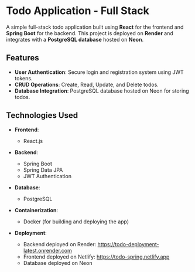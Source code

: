 # Todo Application - Full Stack

A simple full-stack todo application built using **React** for the frontend and **Spring Boot** for the backend. This project is deployed on **Render** and integrates with a **PostgreSQL database** hosted on **Neon**.

## Features

- **User Authentication**: Secure login and registration system using JWT tokens.
- **CRUD Operations**: Create, Read, Update, and Delete todos.
- **Database Integration**: PostgreSQL database hosted on Neon for storing todos.

## Technologies Used

- **Frontend**: 
  - React.js

- **Backend**: 
  - Spring Boot
  - Spring Data JPA
  - JWT Authentication

- **Database**: 
  - PostgreSQL

- **Containerization**: 
  - Docker (for building and deploying the app)

- **Deployment**: 
  - Backend deployed on Render: https://todo-deployment-latest.onrender.com
  - Frontend deployed on Netlify: https://todo-spring.netlify.app
  - Database deployed on Neon
